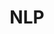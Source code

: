 ---
title: NLP
# bookFlatSection: false
# bookToc: true
# bookHidden: true
bookCollapseSection: true
bookComments: false
# bookSearchExclude: false
# weight: 20
---